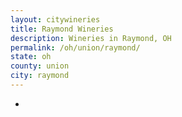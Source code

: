 ```yaml
---
layout: citywineries
title: Raymond Wineries
description: Wineries in Raymond, OH
permalink: /oh/union/raymond/
state: oh
county: union
city: raymond
---
```

-
